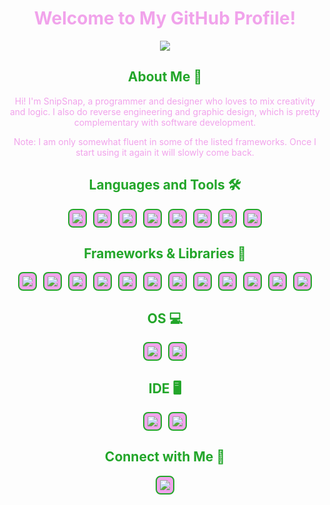 <h1 align="center" style="color: #f1a3eb;">Welcome to My GitHub Profile!</h1>

<p align="center">
  <img src="https://img.shields.io/badge/Code%20With-%23%20Creativity-pink.svg?style=for-the-badge&color=f1a3eb">
</p>

<h2 align="center" style="color: #23a62a;">About Me 🌱</h2>

<p align="center" style="color: #f1a3eb;">
  Hi! I'm SnipSnap, a programmer and designer who loves to mix creativity and logic. I also do reverse engineering and graphic design, which is pretty complementary with software development. 
</p>

<p align="center" style="color: #f1a3eb;">
  Note: I am only somewhat fluent in some of the listed frameworks. Once I start using it again it will slowly come back.
</p>

<h2 align="center" style="color: #23a62a;">Languages and Tools 🛠</h2>

<p align="center">
  <div class="badge-container">
    <img src="https://img.shields.io/badge/Java-%23ED8B00.svg?style=for-the-badge&logo=java&logoColor=white" class="badge" />
    <img src="https://img.shields.io/badge/Python-%233776AB.svg?style=for-the-badge&logo=python&logoColor=white" class="badge" />
    <img src="https://img.shields.io/badge/JavaScript-%23F7DF1E.svg?style=for-the-badge&logo=javascript&logoColor=black" class="badge" />
    <img src="https://img.shields.io/badge/HTML5-%23E34F26.svg?style=for-the-badge&logo=html5&logoColor=white" class="badge" />
    <img src="https://img.shields.io/badge/CSS3-%231572B6.svg?style=for-the-badge&logo=css3&logoColor=white" class="badge" />
    <img src="https://img.shields.io/badge/C-%2300599C.svg?style=for-the-badge&logo=c&logoColor=white" class="badge" />
    <img src="https://img.shields.io/badge/C++-%2300599C.svg?style=for-the-badge&logo=c%2B%2B&logoColor=white" class="badge" />
    <img src="https://img.shields.io/badge/Rust-%23000000.svg?style=for-the-badge&logo=rust&logoColor=white" class="badge" />
  </div>
</p>

<h2 align="center" style="color: #23a62a;">Frameworks & Libraries 🌸</h2>

<p align="center">
  <div class="badge-container">
    <img src="https://img.shields.io/badge/Node.js-%23339933.svg?style=for-the-badge&logo=node.js&logoColor=white" class="badge" />
    <img src="https://img.shields.io/badge/React-%2361DAFB.svg?style=for-the-badge&logo=react&logoColor=black" class="badge" />
    <img src="https://img.shields.io/badge/Vue.js-%234FC08D.svg?style=for-the-badge&logo=vue.js&logoColor=white" class="badge" />
    <img src="https://img.shields.io/badge/Express.js-%23000000.svg?style=for-the-badge&logo=express&logoColor=white" class="badge" />
    <img src="https://img.shields.io/badge/Next.js-%23000000.svg?style=for-the-badge&logo=next.js&logoColor=white" class="badge" />
    <img src="https://img.shields.io/badge/Django-%23092E20.svg?style=for-the-badge&logo=django&logoColor=white" class="badge" />
    <img src="https://img.shields.io/badge/Flask-%23000000.svg?style=for-the-badge&logo=flask&logoColor=white" class="badge" />
    <img src="https://img.shields.io/badge/FastAPI-%23009474.svg?style=for-the-badge&logo=fastapi&logoColor=white" class="badge" />
    <img src="https://img.shields.io/badge/Spring-%236DB33F.svg?style=for-the-badge&logo=spring&logoColor=white" class="badge" />
    <img src="https://img.shields.io/badge/JavaFX-%231DA1F2.svg?style=for-the-badge&logo=java&logoColor=white" class="badge" />
    <img src="https://img.shields.io/badge/Bootstrap-%23563D7C.svg?style=for-the-badge&logo=bootstrap&logoColor=white" class="badge" />
    <img src="https://img.shields.io/badge/Rocket-%23DE1B31.svg?style=for-the-badge&logo=rust&logoColor=white" class="badge" />
  </div>
</p>

<h2 align="center" style="color: #23a62a;">OS 💻</h2>

<p align="center">
  <div class="badge-container">
    <img src="https://img.shields.io/badge/Windows%2011-%230078D7.svg?style=for-the-badge&logo=windows&logoColor=white" class="badge" />
    <img src="https://img.shields.io/badge/Arch%20Linux-%3A%3A%23A44D25.svg?style=for-the-badge&logo=arch-linux&logoColor=white" class="badge" />
  </div>
</p>

<h2 align="center" style="color: #23a62a;">IDE 🖥️</h2>

<p align="center">
  <div class="badge-container">
    <img src="https://img.shields.io/badge/IntelliJ%20IDEA-%23000000.svg?style=for-the-badge&logo=intellijidea&logoColor=white" class="badge" />
    <img src="https://img.shields.io/badge/Visual%20Studio%20Code-%23007ACC.svg?style=for-the-badge&logo=visual-studio-code&logoColor=white" class="badge" />
  </div>
</p>

<h2 align="center" style="color: #23a62a;">Connect with Me 🤝</h2>

<p align="center">
  <div class="badge-container">
    <img src="https://img.shields.io/badge/Discord-snipsnapz-7289DA?style=for-the-badge&logo=discord&logoColor=white" class="badge" />
  </div>
</p>

<style>
  .badge-container {
    display: flex;
    justify-content: center;
    flex-wrap: wrap;
    gap: 10px; 
  }

  .badge {
    background-color: #f1a3eb; 
    border: 2px solid #23a62a; /* Green */
    border-radius: 8px; 
    padding: 5px; 
  }
</style>
